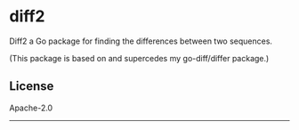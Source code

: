 # diff2

Diff2 a Go package for finding the differences between two sequences.

(This package is based on and supercedes my go-diff/differ package.)

## License

Apache-2.0

---
